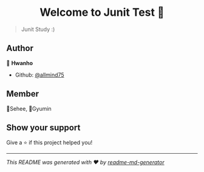 <h1 align="center">Welcome to Junit Test 👋</h1>
<p>
</p>

> Junit Study :)

## Author

👤 **Hwanho**
* Github: [@allmind75](https://github.com/allmind75)

## Member
👤Sehee, 👤Gyumin

## Show your support

Give a ⭐️ if this project helped you!

***
_This README was generated with ❤️ by [readme-md-generator](https://github.com/kefranabg/readme-md-generator)_
